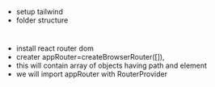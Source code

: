 - setup tailwind
- folder structure


#
- install react router dom
- creater appRouter=createBrowserRouter([]),
- this will contain array of objects having path and element
- we will import appRouter with RouterProvider

